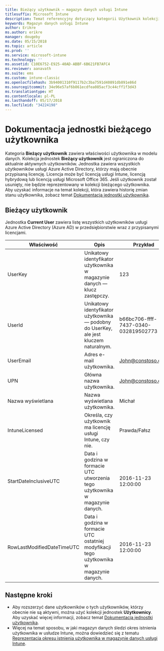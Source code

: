 ```yaml
---
title: Bieżący użytkownik — magazyn danych usługi Intune
titlesuffix: Microsoft Intune
description: Temat referencyjny dotyczący kategorii Użytkownik kolekcji jednostek w interfejsie API magazynu danych usługi Intune.
keywords: Magazyn danych usługi Intune
author: Erikre
ms.author: erikre
manager: dougeby
ms.date: 05/15/2018
ms.topic: article
ms.prod: ''
ms.service: microsoft-intune
ms.technology: ''
ms.assetid: C10E6752-E925-40AD-ABBF-6B621FB7AFC4
ms.reviewer: aanavath
ms.suite: ems
ms.custom: intune-classic
ms.openlocfilehash: 3b94001310f9117b2c3ba7591d40891db891e86d
ms.sourcegitcommit: 34e96e57af6b861ecdfea085acf3c44cff1f3d43
ms.translationtype: HT
ms.contentlocale: pl-PL
ms.lasthandoff: 05/17/2018
ms.locfileid: "34224198"
---
```

# <a name="reference-for-current-user-entity"></a>Dokumentacja jednostki bieżącego użytkownika

Kategoria **Bieżący użytkownik** zawiera właściwości użytkownika w modelu danych. Kolekcja jednostek **Bieżący użytkownik** jest ograniczona do aktualnie aktywnych użytkowników. Jednostka zawiera wszystkich użytkowników usługi Azure Active Directory, którzy mają obecnie przypisaną licencję. Licencja może być licencją usługi Intune, licencją hybrydową lub licencją usługi Microsoft Office 365. Jeśli użytkownik został usunięty, nie będzie reprezentowany w kolekcji bieżącego użytkownika. Aby uzyskać informacje na temat kolekcji, która zawiera historię zmian stanu użytkownika, zobacz temat [Dokumentacja jednostki użytkownika](reports-ref-user.md).


## <a name="current-user"></a>Bieżący użytkownik

Jednostka **Current User** zawiera listę wszystkich użytkowników usługi Azure Active Directory (Azure AD) w przedsiębiorstwie wraz z przypisanymi licencjami.

| Właściwość  | Opis | Przykład |
|---------|------------|--------|
| UserKey |Unikatowy identyfikator użytkownika w magazynie danych — klucz zastępczy. |123 |
| UserId |Unikatowy identyfikator użytkownika — podobny do UserKey, ale jest kluczem naturalnym. |b66bc706-ffff-7437-0340-032819502773 |
| UserEmail |Adres e-mail użytkownika. |John@constoso.com |
| UPN | Główna nazwa użytkownika. | John@constoso.com |
| Nazwa wyświetlana |Nazwa wyświetlana użytkownika. |Michał |
| IntuneLicensed |Określa, czy użytkownik ma licencję usługi Intune, czy nie. |Prawda/Fałsz |
| StartDateInclusiveUTC |Data i godzina w formacie UTC utworzenia tego użytkownika w magazynie danych. |2016-11-23 12:00:00 |
| RowLastModifiedDateTimeUTC |Data i godzina w formacie UTC ostatniej modyfikacji tego użytkownika w magazynie danych. |2016-11-23 12:00:00 |

## <a name="next-steps"></a>Następne kroki
 - Aby rozszerzyć dane użytkowników o tych użytkowników, którzy obecnie nie są aktywni, można użyć kolekcji jednostek **Użytkownicy**. Aby uzyskać więcej informacji, zobacz temat [Dokumentacja jednostki użytkownika](reports-ref-user.md).
 - Więcej na temat sposobu, w jaki magazyn danych śledzi okres istnienia użytkownika w usłudze Intune, można dowiedzieć się z tematu [Reprezentacja okresu istnienia użytkownika w magazynie danych usługi Intune](reports-ref-user-timeline.md).
